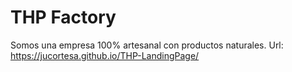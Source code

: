 # THP Factory
Somos una empresa 100% artesanal con productos naturales.
Url: https://jucortesa.github.io/THP-LandingPage/
